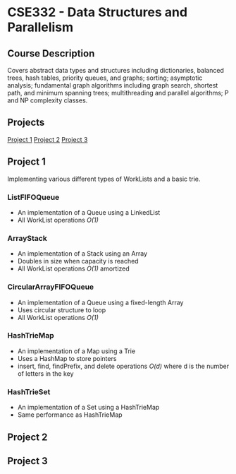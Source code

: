# CSE332 - Data Structures and Parallelism
## Course Description
Covers abstract data types and structures including dictionaries, balanced trees, hash tables, priority queues, and graphs; sorting; asymptotic analysis; fundamental graph algorithms including graph search, shortest path, and minimum spanning trees; multithreading and parallel algorithms; P and NP complexity classes.

## Projects
[Project 1](https://github.com/DavisHYang/CSE332/blob/main/README.md#project-1)
[Project 2](https://github.com/DavisHYang/CSE332/blob/main/README.md#project-2)
[Project 3](https://github.com/DavisHYang/CSE332/blob/main/README.md#project-3)

## Project 1

Implementing various different types of WorkLists and a basic trie.

### ListFIFOQueue
- An implementation of a Queue using a LinkedList
- All WorkList operations *O(1)*
### ArrayStack
- An implementation of a Stack using an Array
- Doubles in size when capacity is reached
- All WorkList operations *O(1)* amortized
### CircularArrayFIFOQueue
- An implementation of a Queue using a fixed-length Array
- Uses circular structure to loop
- All WorkList operations *O(1)*
### HashTrieMap
- An implementation of a Map using a Trie
- Uses a HashMap to store pointers
- insert, find, findPrefix, and delete operations *O(d)* where d is the number of letters in the key
### HashTrieSet
- An implementation of a Set using a HashTrieMap
- Same performance as HashTrieMap

## Project 2


## Project 3
